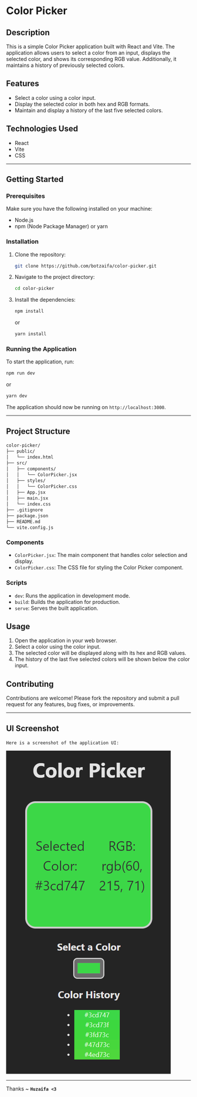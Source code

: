 # Color Picker 


## Description
This is a simple Color Picker application built with React and Vite. The application allows users to select a color from an input, displays the selected color, and shows its corresponding RGB value. Additionally, it maintains a history of previously selected colors.

## Features
- Select a color using a color input.
- Display the selected color in both hex and RGB formats.
- Maintain and display a history of the last five selected colors.

## Technologies Used
- React
- Vite
- CSS

---

## Getting Started

### Prerequisites
Make sure you have the following installed on your machine:
- Node.js
- npm (Node Package Manager) or yarn

### Installation
1. Clone the repository:
    ```sh
    git clone https://github.com/botzaifa/color-picker.git
    ```
2. Navigate to the project directory:
    ```sh
    cd color-picker
    ```
3. Install the dependencies:
    ```sh
    npm install
    ```
    or
    ```sh
    yarn install
    ```

### Running the Application
To start the application, run:
```sh
npm run dev
```
or
```sh
yarn dev
```
The application should now be running on `http://localhost:3000`.

---

## Project Structure
```
color-picker/
├── public/
│   └── index.html
├── src/
│   ├── components/
│   │   └── ColorPicker.jsx
│   ├── styles/
│   │   └── ColorPicker.css
│   ├── App.jsx
│   ├── main.jsx
│   └── index.css
├── .gitignore
├── package.json
├── README.md
└── vite.config.js
```

### Components
- `ColorPicker.jsx`: The main component that handles color selection and display.
- `ColorPicker.css`: The CSS file for styling the Color Picker component.

### Scripts
- `dev`: Runs the application in development mode.
- `build`: Builds the application for production.
- `serve`: Serves the built application.

## Usage
1. Open the application in your web browser.
2. Select a color using the color input.
3. The selected color will be displayed along with its hex and RGB values.
4. The history of the last five selected colors will be shown below the color input.

## Contributing
Contributions are welcome! Please fork the repository and submit a pull request for any features, bug fixes, or improvements.

---




## UI Screenshot
`Here is a screenshot of the application UI:`



![Working UI](ui.png)


---

Thanks ~ **`Huzaifa <3`**